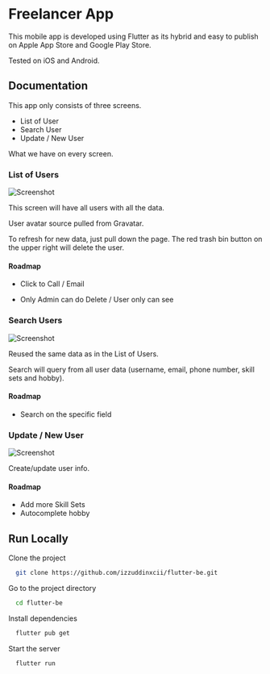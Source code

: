 
# Freelancer App

This mobile app is developed using Flutter as its hybrid and easy to publish on Apple App Store and Google Play Store.

Tested on iOS and Android.


## Documentation

This app only consists of three screens.

- List of User
- Search User
- Update / New User

What we have on every screen.

### List of Users

![Screenshot](https://i.postimg.cc/HsrtGnC4/Simulator-Screen-Shot-i-Phone-14-2022-12-06-at-10-21-01.png)

This screen will have all users with all the data.

User avatar source pulled from Gravatar.

To refresh for new data, just pull down the page. The red trash bin button on the upper right will delete the user.

#### Roadmap

- Click to Call / Email

- Only Admin can do Delete / User only can see

### Search Users

![Screenshot](https://i.postimg.cc/rswLJbzj/Simulator-Screen-Shot-i-Phone-14-2022-12-06-at-10-25-45.png)

Reused the same data as in the List of Users.

Search will query from all user data (username, email, phone number, skill sets and hobby).

#### Roadmap

- Search on the specific field

### Update / New User

![Screenshot](https://i.postimg.cc/Y0HxBKQN/Simulator-Screen-Shot-i-Phone-14-2022-12-06-at-10-29-10.png)

Create/update user info.

#### Roadmap

- Add more Skill Sets
- Autocomplete hobby

## Run Locally

Clone the project

```bash
  git clone https://github.com/izzuddinxcii/flutter-be.git
```

Go to the project directory

```bash
  cd flutter-be
```

Install dependencies

```bash
  flutter pub get
```

Start the server

```bash
  flutter run
```